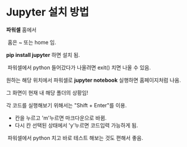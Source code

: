 # Jupyter 설치 방법

__파워셀__ 홈에서

​	홈은 ~ 또는 home 임.

__pip install jupyter__ 하면 설치 됨.



​	파워셀에서 python 들어갔다가 나올려면 exit() 치면 나올 수 있음.



원하는 해당 위치에서 파워셀로 __jupyter notebook__ 실행하면 홈페이지처럼 나옴.

그 화면이 현재 내 해당 폴더의 상황임!

각 코드를 실행해보기 위해서는 "Shift + Enter"를 이용.

- 칸을 누르고 'm'누르면 마크다운으로 바뀜.
- 다시 칸 선택된 상태에서 'y'누르면 코드입력 가능하게 됨.



​	파워셀에서 python 치고 바로 테스트 해보는 것도 편해서 좋음.

